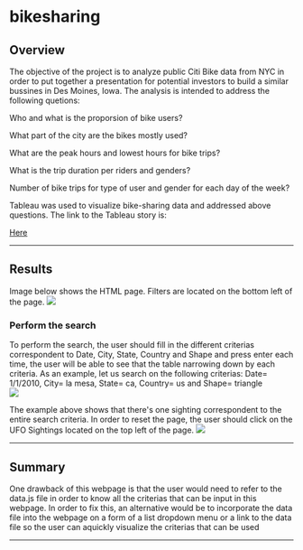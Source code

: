 # bikesharing

## Overview 

The objective of the project is to analyze public Citi Bike data from NYC in order to put together a presentation for potential investors to build a similar bussines in Des Moines, Iowa. The analysis is intended to address the following quetions:

Who and what is the proporsion of bike users?

What part of the city are the bikes mostly used?

What are the peak hours and lowest hours for bike trips?

What is the trip duration per riders and genders?

Number of bike trips for type of user and gender for each day of the week?

Tableau was used to visualize bike-sharing data and addressed above questions. The link to the Tableau story is:

[Here](https://public.tableau.com/authoring/Citybike_tripdata/UserTripsbyGenderbyWeekday/NYC%20Citibike%20Analysis#1)


---
## Results

Image below shows the HTML page. Filters are located on the bottom left of the page.
![](static/images/HTML_Page.png)


### Perform the search 

To perform the search, the user should fill in the different criterias correspondent to Date, City, State, Country and Shape and press enter each time, the user will be able to see that the table narrowing down by each criteria. As an example, let us search on the following criterias: Date= 1/1/2010, City= la mesa, State= ca, Country= us and Shape= triangle  
![](static/images/Search_example.png)

The example above shows that there's one sighting correspondent to the entire search criteria. In order to reset the page, the user should click on the UFO Sightings located on the top left of the page.
![](static/images/Reset_Button_.png)


---
## Summary

One drawback of this webpage is that the user would need to refer to the data.js file in order to know all the criterias that can be input in this webpage. In order to fix this, an alternative would be to incorporate the data file into the webpage on a form of a list dropdown menu or a link to the data file so the user can aquickly visualize the criterias that can be used  



---
